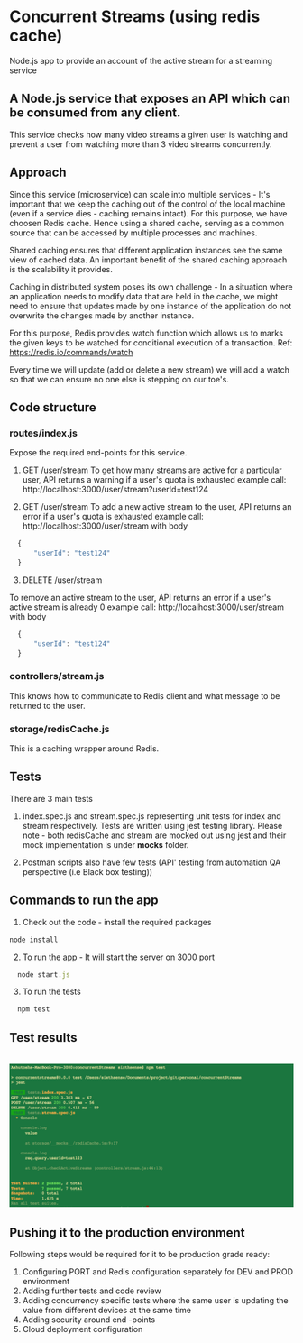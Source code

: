 # Concurrent Streams (using redis cache)
Node.js app to provide an account of the active stream for a streaming service

## A Node.js service that exposes an API which can be consumed from any client.
This service checks how many video streams a given user is watching and prevent a user
from watching more than 3 video streams concurrently.

## Approach
Since this service (microservice) can scale into multiple services - It's important that we keep the caching out of the control of the local machine (even if a service dies - caching remains intact). For this purpose, we have choosen Redis cache.
Hence using a shared cache, serving as a common source that can be accessed by multiple processes and machines.

Shared caching ensures that different application instances see the same view of cached data. An important benefit of the shared caching approach is the scalability it provides. 

Caching in distributed system poses its own challenge - In a situation where an application needs to modify data that are held in the cache, we might need to ensure that updates made by one instance of the application do not overwrite the changes made by another instance.

For this purpose, Redis provides watch function which allows us to marks the given keys to be watched for conditional execution of a transaction. Ref: https://redis.io/commands/watch

Every time we will update (add or delete a new stream) we will add a watch so that we can ensure no one else is stepping on our toe's.

## Code structure

### routes/index.js
Expose the required end-points for this service.

1. GET /user/stream
To get how many streams are active for a particular user, API returns a warning if a user's quota is exhausted
example call: http://localhost:3000/user/stream?userId=test124

2. GET /user/stream
To add a new active stream to the user, API returns an error if a user's quota is exhausted
example call: http://localhost:3000/user/stream
with body 

```javascript
  {
      "userId": "test124"
  }
```

3. DELETE /user/stream

To remove an active stream to the user, API returns an error if a user's active stream is already 0 
example call: http://localhost:3000/user/stream
with body 

```javascript
  {
      "userId": "test124"
  }
```

### controllers/stream.js

This knows how to communicate to Redis client and what message to be returned to the user.


### storage/redisCache.js

This is a caching wrapper around Redis.

## Tests

There are 3 main tests

1. index.spec.js and stream.spec.js representing unit tests for index and stream respectively. Tests are written using
jest testing library. Please note - both redisCache and stream are mocked out using jest and their mock implementation is under __mocks__ folder.

2. Postman scripts also have few tests (API' testing from automation QA perspective (i.e Black box testing))

## Commands to run the app

1. Check out the code - install the required packages

```javascript 
node install
```

2. To run the app - It will start the server on 3000 port

```javascript 
  node start.js
```
3. To run the tests 

```javascript 
  npm test
```

## Test results

<p align="center">
  <img src="https://github.com/ashutoshchauhan13/concurrentStreams/blob/master/screen-shot/tests.png?raw=true">
</p>

## Pushing it to the production environment

Following steps would be required for it to be production grade ready:

1. Configuring PORT and Redis configuration separately for DEV and PROD environment
2. Adding further tests and code review
3. Adding concurrency specific tests where the same user is updating the value from different devices at the same time
4. Adding security around end -points
5. Cloud deployment configuration



